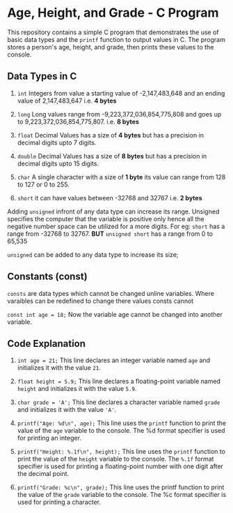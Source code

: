# Age, Height, and Grade - C Program

This repository contains a simple C program that demonstrates the use of basic data types and the `printf` function to output values in C. The program stores a person's age, height, and grade, then prints these values to the console.

## Data Types in C

1. `int`
   Integers from value a starting value of -2,147,483,648 and an ending value of 2,147,483,647 i.e. **4 bytes**

2. `long`
   Long values range from -9,223,372,036,854,775,808 and goes up to 9,223,372,036,854,775,807. i.e. **8 bytes**

3. `float`
   Decimal Values has a size of **4 bytes** but has a precision in decimal digits upto 7 digits.

4. `double`
   Decimal Values has a size of **8 bytes** but has a precision in decimal digits upto 15 digits.

5. `char`
   A single character with a size of **1 byte** its value can range from 128 to 127 or 0 to 255.

6. `short`
   it can have values between -32768 and 32767 i.e. **2 bytes**

Adding `unsigned` infront of any data type can increase its range. Unsigned specifies the computer that the variable is positive only hence all the negative number space can be utilized for a more digits.
For eg:
`short` has a range from -32768 to 32767. **BUT**
`unsigned short` has a range from 0 to 65,535

`unsigned` can be added to any data type to increase its size;

## Constants (const)

`consts` are data types which cannot be changed unline variables. Where varaibles can be redefined to change there values consts cannot

`const int age = 18;`
Now the variable age cannot be changed into another variable.

## Code Explanation

1. `int age = 21;`
   This line declares an integer variable named `age` and initializes it with the value `21`.

2. `float height = 5.9;`
   This line declares a floating-point variable named `height` and initializes it with the value `5.9`.

3. `char grade = 'A';`
   This line declares a character variable named `grade` and initializes it with the value `'A'`.

4. `printf("Age: %d\n", age);`
   This line uses the `printf` function to print the value of the `age` variable to the console. The %d format specifier is used for printing an integer.

5. `printf("Height: %.1f\n", height);`
   This line uses the `printf` function to print the value of the `height` variable to the console. The `%.1f` format specifier is used for printing a floating-point number with one digit after the decimal point.

6. `printf("Grade: %c\n", grade);`
   This line uses the printf function to print the value of the `grade` variable to the console. The %c format specifier is used for printing a character.
